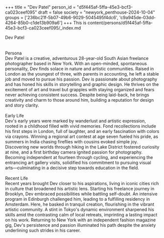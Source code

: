 +++
title = "Dev Patel"
person_id = "d5f445af-5ffa-45e3-bcf3-ca023ceef095"
draft = false
society = "newyork_penthouse-2024-10-04"
groups = ['236bc21f-5b07-49b6-9029-5045495f4dc6', 'c9a945de-03dd-4264-85b0-c1de13b909a6']
+++
This is content/persons/d5f445af-5ffa-45e3-bcf3-ca023ceef095/_index.md

<div class="h1_1_right">Dev Patel</div><br>
<br>
<div class="h2">Persona</div><div class="plain">Dev Patel is a creative, adventurous 28-year-old South Asian freelance photographer based in New York. With an open-minded, spontaneous personality, Dev finds solace in nature and artistic communities. Raised in London as the youngest of three, with parents in accounting, he left a stable job and moved to pursue his passion. Dev is passionate about photography and has honed his skills in storytelling and graphic design. He thrives on the excitement of art and travel but grapples with staying organized and fears never achieving consistent success. Despite being laid-back, he brings creativity and charm to those around him, building a reputation for design and story clarity.</div><br>
<div class="h2">Early Life</div><div class="plain">Dev's early years were marked by wanderlust and artistic expression, rooted in a childhood filled with vivid memories. Fond recollections include his first steps in London, full of laughter, and an early fascination with colors via crayons. Winning a regional art contest at age seven fueled his pride, as summers in India chasing fireflies with cousins evoked simple joy. Discovering new worlds through hiking in the Lake District fostered curiosity at nine, and a first birthday camera ignited passion for photography. Becoming independent at fourteen through cycling, and experiencing the entrancing art gallery visits, solidified his commitment to pursuing visual arts—culminating in a decisive step towards education in the field.</div><br>
<div class="h2">Recent Life</div><div class="plain">Recent years brought Dev closer to his aspirations, living in iconic cities rich in culture that broadened his artistic lens. Starting his freelance journey in Brooklyn, Dev embraced possibilities while battling self-doubt. An intensive program in Edinburgh challenged him, leading to a fulfilling residency in Amsterdam. Here, he basked in tranquil creation, flourishing in the vibrant artistic community. A stint in Tokyo's dynamic environment sharpened his skills amid the contrasting calm of local retreats, imprinting a lasting impact on his work. Returning to New York with an independent fashion magazine gig, Dev's persistence and passion illuminated his path despite the anxiety underlining such strides in his career.</div><br>
